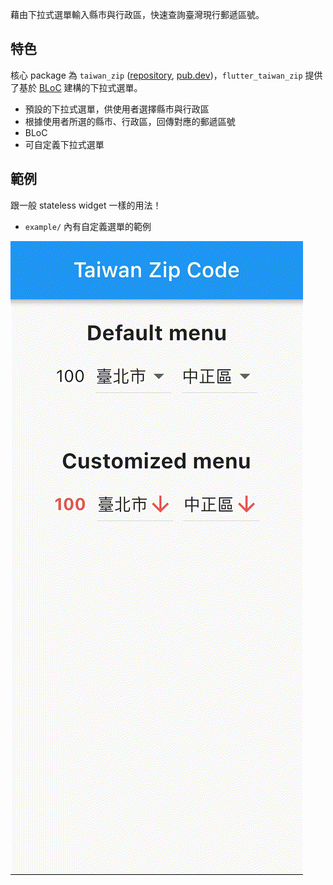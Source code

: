 藉由下拉式選單輸入縣市與行政區，快速查詢臺灣現行郵遞區號。

## 特色

核心 package 為 `taiwan_zip` ([repository](https://github.com/yh-luo/taiwan_zip), [pub.dev](https://pub.dev/packages/taiwan_zip))，`flutter_taiwan_zip` 提供了基於 [BLoC](https://bloclibrary.dev/#/) 建構的下拉式選單。

* 預設的下拉式選單，供使用者選擇縣市與行政區
* 根據使用者所選的縣市、行政區，回傳對應的郵遞區號
* BLoC
* 可自定義下拉式選單

## 範例

跟一般 stateless widget 一樣的用法！
* `example/` 內有自定義選單的範例

![demo](resources/demo.gif)
